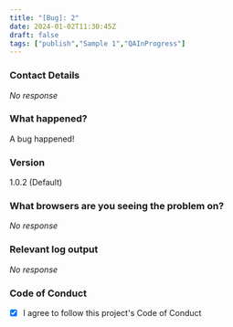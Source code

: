 ```yaml
---
title: "[Bug]: 2"
date: 2024-01-02T11:30:45Z
draft: false
tags: ["publish","Sample 1","QAInProgress"]
---
```


### Contact Details

_No response_

### What happened?

A bug happened!

### Version

1.0.2 (Default)

### What browsers are you seeing the problem on?

_No response_

### Relevant log output

_No response_

### Code of Conduct

- [X] I agree to follow this project's Code of Conduct

